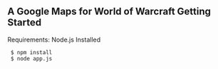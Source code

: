 A Google Maps for World of Warcraft 
Getting Started
---------------

Requirements:
Node.js Installed

``` 
 $ npm install
 $ node app.js
```

